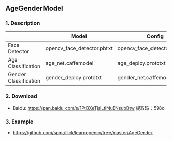## AgeGenderModel

### 1. Description

|                       | Model                      | Config                        |
| --------------------- | -------------------------- | ----------------------------- |
| Face Detector         | opencv_face_detector.pbtxt | opencv_face_detector_uint8.pb |
| Age Classification    | age_net.caffemodel         | age_deploy.prototxt           |
| Gender Classification | gender_deploy.prototxt     | gender_net.caffemodel         |

### 2. Download

*   Baidu: https://pan.baidu.com/s/1PtBXeTjsILtiNuENsubBtw 
   提取码：598o 


### 3. Example

* https://github.com/spmallick/learnopencv/tree/master/AgeGender